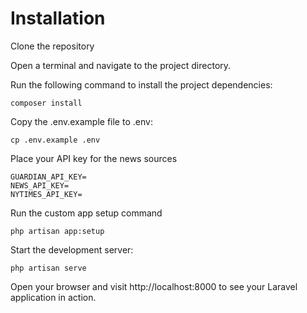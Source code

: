 # Installation
Clone the repository

Open a terminal and navigate to the project directory.

Run the following command to install the project dependencies:

```
composer install
```

Copy the .env.example file to .env:
```
cp .env.example .env
```

Place your API key for the news sources
```
GUARDIAN_API_KEY=
NEWS_API_KEY=
NYTIMES_API_KEY=
```

Run the custom app setup command
```
php artisan app:setup
```

Start the development server:
```
php artisan serve
```

Open your browser and visit http://localhost:8000 to see your Laravel application in action.
